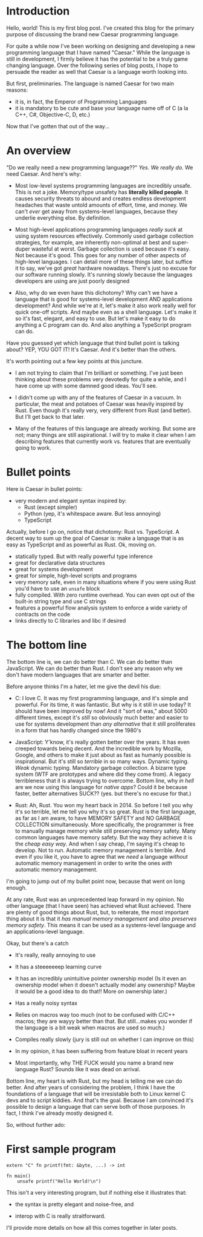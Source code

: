 # Introduction

Hello, world! This is my first blog post. I've created this blog for the primary purpose of discussing the brand new Caesar programming language.

For quite a while now I've been working on designing and developing a new programming language that I have named "Caesar." While the language is 
still in development, I firmly believe it has the potential to be a truly game changing language. Over the following series of blog posts, I hope 
to persuade the reader as well that Caesar is a language worth looking into.

But first, preliminaries. The language is named Caesar for two main reasons:

- it is, in fact, the Emperor of Programming Languages
- it is mandatory to be cute and base your language name off of C (a la C++, C#, Objective-C, D, etc.)

Now that I've gotten that out of the way...

# An overview

"Do we really need a new programming language??" *Yes. We really do.* We need Caesar. And here's why:

- Most low-level systems programming languages are incredibly unsafe. This is not a joke. Memory/type unsafety has **literally killed people**.
  It causes security threats to abound and creates endless development headaches that waste untold amounts of effort, time, and money. We can't
  *ever* get away from systems-level languages, because they underlie everything else. By definition.

- Most high-level applications programming languages *really suck* at using system resources effectively. Commonly used garbage collection
  strategies, for example, are inherently non-optimal at best and super-duper wasteful at worst. Garbage collection is used because it's easy.
  Not because it's good. This goes for any number of other aspects of high-level languages. I can detail more of these things later, but suffice
  it to say, we've got *great* hardware nowadays. There's just no excuse for our software running slowly. It's running slowly because the languages
  developers are using are just poorly designed

- Also, why do we even have this dichotomy? Why can't we have a language that is good for systems-level development AND applications development?
  And while we're at it, let's make it also work really well for quick one-off scripts. And maybe even as a shell language. Let's make it so it's
  fast, elegant, and easy to use. But let's make it easy to do anything a C program can do. And also anything a TypeScript program can do.

Have you guessed yet which language that third bullet point is talking about? YEP, YOU GOT IT! It's Caesar. And it's better than the others.

It's worth pointing out a few key points at this juncture.

- I am not trying to claim that I'm brilliant or something. I've just been thinking about these problems very devotedly for quite a while, and I
  have come up with some damned good ideas. You'll see.

- I didn't come up with any of the features of Caesar in a vacuum. In particular, the meat and potatoes of Caesar was heavily inspired by Rust.
  Even though it's really very, very different from Rust (and better). But I'll get back to that later.

- Many of the features of this language are already working. But some are not; many things are still aspirational. I will try to make it clear
  when I am describing features that currently work vs. features that are eventually going to work.

# Bullet points

Here is Caesar in bullet points:

- very modern and elegant syntax inspired by:
    - Rust (except simpler)
    - Python (yep, it's whitespace aware. But less annoying)
    - TypeScript

Actually, before I go on, notice that dichotomy: Rust vs. TypeScript. A decent way to sum up the goal of Caesar is: make a language that is as
easy as TypeScript and as powerful as Rust. Ok, moving on.

- statically typed. But with really powerful type inference
- great for declarative data structures
- great for systems development
- great for simple, high-level scripts and programs
- very memory safe, even in many situations where if you were using Rust you'd have to use an `unsafe` block
- fully compiled. With zero runtime overhead. You can even opt out of the built-in string type and use C strings
- features a powerful flow analysis system to enforce a wide variety of contracts on the code
- links directly to C libraries and libc if desired

# The bottom line

The bottom line is, we can do better than C. We can do better than JavaScript. We can do better than Rust. I don't see any reason why we don't
have modern languages that are smarter and better.

Before anyone thinks I'm a hater, let me give the devil his due:

- C: I love C. It was my first programming language, and it's simple and powerful. For its time, it was fantastic. But why is it still in use
  today? It should have been improved by now! And it "sort of was," about 5000 different times, except it's *still* so obviously much better
  and easier to use for systems development than *any alternative* that it still proliferates in a form that has hardly changed since the 1980's

- JavaScript: Y'know, it's really gotten better over the years. It has even creeped towards being decent. And the incredible work by Mozilla,
  Google, and others to make it just about as fast as humanly possible is inspirational. But it's still so *terrible* in so many ways. Dynamic
  typing. *Weak* dynamic typing. Mandatory garbage collection. A bizarre type system (WTF are prototypes and where did they come from). A legacy
  terribleness that it is always trying to overcome. Bottom line, why *in hell* are we now using this language for *native apps*? Could it be
  because faster, better alternatives SUCK?? (yes. but there's no excuse for that.)

- Rust: Ah, Rust. You won my heart back in 2014. So before I tell you why it's so terrible, let me tell you why it's so great. Rust is the first
  language, as far as I am aware, to have MEMORY SAFETY and NO GARBAGE COLLECTION simultaneously. More specifically, the programmer is free to
  manually manage memory while still preserving memory safety. Many common languages have memory safety. But the way they achieve it is the
  *cheap easy way*. And when I say cheap, I'm saying it's cheap to develop. Not to run. Automatic memory management is terrible. And even if you
  like it, you have to agree that we *need* a language *without* automatic memory management in order to write the ones *with* automatic
  memory management.

I'm going to jump out of my bullet point now, because that went on long enough.

At any rate, Rust was an unprecedented leap forward in my opinion. No other language (that I have seen) has achieved what Rust achieved. There
are plenty of good things about Rust, but, to reiterate, the most important thing about it is that it *has manual memory management* and *also*
*preserves memory safety*. This means it can be used as a systems-level language and an applications-level language.

Okay, but there's a catch

- It's really, really annoying to use

- It has a steeeeeeep learning curve

- It has an incredibly unintuitive pointer ownership model (Is it even an ownership model when it doesn't actually model any ownership? Maybe
  it would be a good idea to do that!! More on ownership later.)

- Has a really noisy syntax

- Relies on macros way too much (not to be confused with C/C++ macros; they are wayyy better than that. But still...makes you wonder if the
  language is a bit weak when macros are used so much.)

- Compiles really slowly (jury is still out on whether I can improve on this)

- In my opinion, it has been suffering from feature bloat in recent years

- Most importantly, why THE FUCK would you name a brand new language Rust? Sounds like it was dead on arrival.

Bottom line, my heart is with Rust, but my head is telling me we can do better. And after years of considering the problem, I think I have the
foundations of a language that will be irresistable both to Linux kernel C devs and to script kiddies. And that's the goal. Because I am convinced
it's possible to design a language that can serve both of those purposes. In fact, I think I've already mostly designed it.

So, without further ado:

# First sample program

	extern "C" fn printf(fmt: &byte, ...) -> int
	
	fn main()
	    unsafe printf("Hello World!\n")

This isn't a very interesting program, but if nothing else it illustrates that:

- the syntax is pretty elegant and noise-free, and

- interop with C is really straitforward.

I'll provide more details on how all this comes together in later posts.